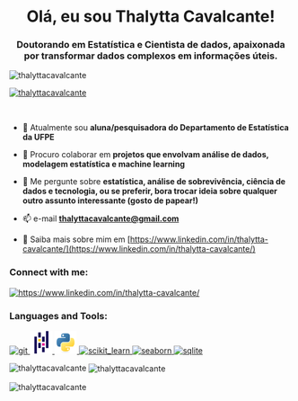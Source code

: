 <h1 align="center">Olá, eu sou Thalytta Cavalcante!</h1>
<h3 align="center">Doutorando em Estatística e Cientista de dados, apaixonada por transformar dados complexos em informações úteis.</h3>

<p align="left"> <img src="https://komarev.com/ghpvc/?username=thalyttacavalcante&label=Profile%20views&color=0e75b6&style=flat" alt="thalyttacavalcante" /> </p>

<p align="left"> <a href="https://github.com/ryo-ma/github-profile-trophy"><img src="https://github-profile-trophy.vercel.app/?username=thalyttacavalcante" alt="thalyttacavalcante" /></a> </p>

<p align="left"> <a href="https://twitter.com/" target="blank"><img src="https://img.shields.io/twitter/follow/?logo=twitter&style=for-the-badge" alt="" /></a> </p>

- 🔭 Atualmente sou **aluna/pesquisadora do Departamento de Estatística da UFPE**

- 👯 Procuro colaborar em **projetos que envolvam análise de dados, modelagem estatística e machine learning**

- 💬 Me pergunte sobre **estatística, análise de sobrevivência, ciência de dados e tecnologia, ou se preferir, bora trocar ideia sobre qualquer outro assunto interessante (gosto de papear!)**

- 📫 e-mail **thalyttacavalcante@gmail.com**

- 📄 Saiba mais sobre mim em [https://www.linkedin.com/in/thalytta-cavalcante/](https://www.linkedin.com/in/thalytta-cavalcante/)


<h3 align="left">Connect with me:</h3>
<p align="left">
<a href="https://linkedin.com/in/https://www.linkedin.com/in/thalytta-cavalcante/" target="blank"><img align="center" src="https://raw.githubusercontent.com/rahuldkjain/github-profile-readme-generator/master/src/images/icons/Social/linked-in-alt.svg" alt="https://www.linkedin.com/in/thalytta-cavalcante/" height="30" width="40" /></a>
</p>

<h3 align="left">Languages and Tools:</h3>
<p align="left"> <a href="https://git-scm.com/" target="_blank" rel="noreferrer"> <img src="https://www.vectorlogo.zone/logos/git-scm/git-scm-icon.svg" alt="git" width="40" height="40"/> </a> <a href="https://pandas.pydata.org/" target="_blank" rel="noreferrer"> <img src="https://raw.githubusercontent.com/devicons/devicon/2ae2a900d2f041da66e950e4d48052658d850630/icons/pandas/pandas-original.svg" alt="pandas" width="40" height="40"/> </a> <a href="https://www.python.org" target="_blank" rel="noreferrer"> <img src="https://raw.githubusercontent.com/devicons/devicon/master/icons/python/python-original.svg" alt="python" width="40" height="40"/> </a> <a href="https://scikit-learn.org/" target="_blank" rel="noreferrer"> <img src="https://upload.wikimedia.org/wikipedia/commons/0/05/Scikit_learn_logo_small.svg" alt="scikit_learn" width="40" height="40"/> </a> <a href="https://seaborn.pydata.org/" target="_blank" rel="noreferrer"> <img src="https://seaborn.pydata.org/_images/logo-mark-lightbg.svg" alt="seaborn" width="40" height="40"/> </a> <a href="https://www.sqlite.org/" target="_blank" rel="noreferrer"> <img src="https://www.vectorlogo.zone/logos/sqlite/sqlite-icon.svg" alt="sqlite" width="40" height="40"/> </a> </p>

<p><img align="left" src="https://github-readme-stats.vercel.app/api/top-langs?username=thalyttacavalcante&show_icons=true&locale=en&layout=compact" alt="thalyttacavalcante" /></p>

<p>&nbsp;<img align="center" src="https://github-readme-stats.vercel.app/api?username=thalyttacavalcante&show_icons=true&locale=en" alt="thalyttacavalcante" /></p>

<p><img align="center" src="https://github-readme-streak-stats.herokuapp.com/?user=thalyttacavalcante&" alt="thalyttacavalcante" /></p>
